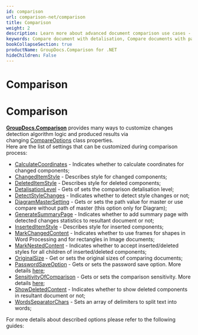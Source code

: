 ```yaml
---
id: comparison
url: comparison-net/comparison
title: Comparison
weight: 2
description: Learn more about advanced document comparison use cases - how to adjust comparison detalisation level, get changed elements coordinates, detect style detection and many more using GroupDocs.Comparison for .NET
keywords: Compare document with detalisation, Compare documents with password
bookCollapseSection: true
productName: GroupDocs.Comparison for .NET
hideChildren: False
---
```


# Comparison

# Comparison 

[**GroupDocs.Comparison**](https://products.groupdocs.com/comparison/net) provides many ways to customize changes detection algorithm logic and produced results via changing [CompareOptions](https://apireference.groupdocs.com/comparison/net/groupdocs.comparison.options/compareoptions) class properties.   
Here are the list of settings that can be customized during comparison process:

*   [CalculateCoordinates](https://apireference.groupdocs.com/comparison/net/groupdocs.comparison.options/compareoptions/properties/calculatecoordinates) - Indicates whether to calculate coordinates for changed components;
*   [ChangedItemStyle](https://apireference.groupdocs.com/comparison/net/groupdocs.comparison.options/compareoptions/properties/changeditemstyle) - Describes style for changed components;
*   [DeletedItemStyle](https://apireference.groupdocs.com/comparison/net/groupdocs.comparison.options/compareoptions/properties/deleteditemstyle) - Describes style for deleted components;
*   [DetalisationLevel](https://apireference.groupdocs.com/comparison/net/groupdocs.comparison.options/compareoptions/properties/detalisationlevel) - Gets of sets the comparison detalisation level;
*   [DetectStyleChanges](https://apireference.groupdocs.com/comparison/net/groupdocs.comparison.options/compareoptions/properties/detectstylechanges) - Indicates whether to detect style changes or not;
*   [DiagramMasterSetting](https://apireference.groupdocs.com/comparison/net/groupdocs.comparison.options/compareoptions/properties/diagrammastersetting) - Gets or sets the path value for master or use compare without path of master (this option only for Diagram);
*   [GenerateSummaryPage](https://apireference.groupdocs.com/comparison/net/groupdocs.comparison.options/compareoptions/properties/generatesummarypage) - Indicates whether to add summary page with detected changes statistics to resultant document or not;
*   [InsertedItemStyle](https://apireference.groupdocs.com/comparison/net/groupdocs.comparison.options/compareoptions/properties/inserteditemstyle) - Describes style for inserted components;
*   [MarkChangedContent](https://apireference.groupdocs.com/comparison/net/groupdocs.comparison.options/compareoptions/properties/markchangedcontent) - Indicates whether to use frames for shapes in Word Processing and for rectangles in Image documents;
*   [MarkNestedContent](https://apireference.groupdocs.com/comparison/net/groupdocs.comparison.options/compareoptions/properties/marknestedcontent) - Indicates whether to accept inserted/deleted styles for all children of inserted/deleted components;
*   [OriginalSize](https://apireference.groupdocs.com/comparison/net/groupdocs.comparison.options/compareoptions/properties/originalsize) - Get or sets the original sizes of comparing documents;
*   [PasswordSaveOption](https://apireference.groupdocs.com/comparison/net/groupdocs.comparison.options/compareoptions/properties/passwordsaveoption) - Gets or sets the password save option. More details [here](Set%2Bpassword%2Bfor%2Bresultant%2Bdocument.html);
*   [SensitivityOfComparison](https://apireference.groupdocs.com/comparison/net/groupdocs.comparison.options/compareoptions/properties/sensitivityofcomparison) - Gets or sets the comparison sensitivity. More details [here](Adjusting%2Bcomparison%2Bsensitivity.html);
*   [ShowDeletedContent](https://apireference.groupdocs.com/comparison/net/groupdocs.comparison.options/compareoptions/properties/showdeletedcontent) - Indicates whether to show deleted components in resultant document or not;
*   [WordsSeparatorChars](https://apireference.groupdocs.com/comparison/net/groupdocs.comparison.options/compareoptions/properties/wordsseparatorchars) - Sets an array of delimiters to split text into words;

For more details about described options please refer to the following guides:
